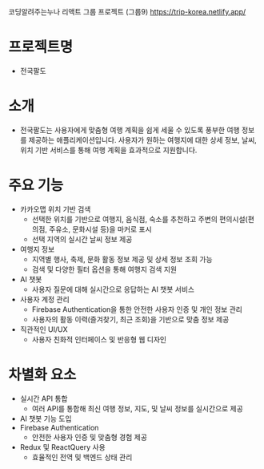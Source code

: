 코딩알려주는누나
리액트 그룹 프로젝트 (그룹9)
https://trip-korea.netlify.app/

# 프로젝트명
- 전국팔도

# 소개
- 전국팔도는 사용자에게 맞춤형 여행 계획을 쉽게 세울 수 있도록 풍부한 여행 정보를 제공하는 애플리케이션입니다. 사용자가 원하는 여행지에 대한 상세 정보, 날씨, 위치 기반 서비스를 통해 여행 계획을 효과적으로 지원합니다.

# 주요 기능
- 카카오맵 위치 기반 검색
  - 선택한 위치를 기반으로 여행지, 음식점, 숙소를 추천하고 주변의 편의시설(편의점, 주유소, 문화시설 등)을 마커로 표시
  - 선택 지역의 실시간 날씨 정보 제공
- 여행지 정보
  - 지역별 행사, 축제, 문화 활동 정보 제공 및 상세 정보 조회 가능
  - 검색 및 다양한 필터 옵션을 통해 여행지 검색 지원
- AI 챗봇
    - 사용자 질문에 대해 실시간으로 응답하는 AI 챗봇 서비스
- 사용자 계정 관리
    - Firebase Authentication을 통한 안전한 사용자 인증 및 개인 정보 관리
    - 사용자의 활동 이력(즐겨찾기, 최근 조회)을 기반으로 맞춤 정보 제공
- 직관적인 UI/UX
    - 사용자 친화적 인터페이스 및 반응형 웹 디자인

# 차별화 요소
- 실시간 API 통합
  - 여러 API를 통합해 최신 여행 정보, 지도, 및 날씨 정보를 실시간으로 제공
- AI 챗봇 기능 도입
- Firebase Authentication
  - 안전한 사용자 인증 및 맞춤형 경험 제공
- Redux 및 ReactQuery 사용
  - 효율적인 전역 및 백엔드 상태 관리
